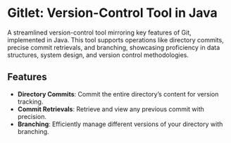 # Gitlet: Version-Control Tool in Java

A streamlined version-control tool mirroring key features of Git, implemented in Java. This tool supports operations like directory commits, precise commit retrievals, and branching, showcasing proficiency in data structures, system design, and version control methodologies.

## Features
- **Directory Commits**: Commit the entire directory’s content for version tracking.
- **Commit Retrievals**: Retrieve and view any previous commit with precision.
- **Branching**: Efficiently manage different versions of your directory with branching.
